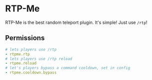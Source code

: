 # RTP-Me

RTP-Me is the best random teleport plugin. 
It's simple! Just use `/rtp`!

## Permissions

```yaml
# lets players use /rtp
- rtpme.rtp 
# lets players use /rtp reload
- rtpme.reload
# let's players bypass a command cooldown, set in config
- rtpme.cooldown.bypass
```

